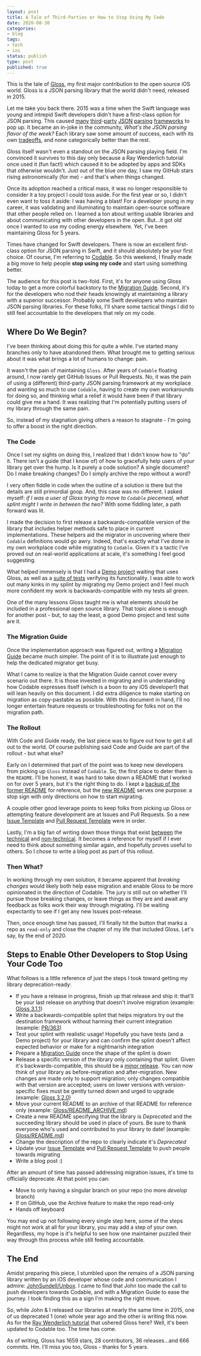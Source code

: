 ```yaml
---
layout: post
title: A Tale of Third-Parties or How to Stop Using My Code
date: 2020-08-30
categories:
- blog
tags:
- tech
- ios
status: publish
type: post
published: true
---
```


This is the tale of [Gloss](https://github.com/hkellaway/Gloss), my first major contribution to the open source iOS world. Gloss is a JSON parsing library that the world didn't need, released in 2015.

Let me take you back there. 2015 was a time when the Swift language was young and intrepid Swift developers didn't have a first-class option for JSON parsing. This caused [many](https://github.com/SwiftyJSON/SwiftyJSON) [third](https://github.com/thoughtbot/Argo)-[party](https://github.com/tristanhimmelman/ObjectMapper) [JSON](https://github.com/Anviking/Decodable) [parsing](https://github.com/delba/JASON) [frameworks](https://github.com/matteocrippa/awesome-swift#json) to pop up. It became an in-joke in the community, *What's the JSON parsing flavor of the week?* Each library saw some amount of success, each with its own [tradeoffs](/blog/2015/08/16/introducing-gloss-json-parsing-swift#why-though), and none categorically better than the rest.

Gloss itself wasn't even a standout on the JSON parsing playing field. I'm convinced it survives to this day only because a Ray Wenderlich tutorial once used it (fun fact!) which caused it to be adopted by apps and SDKs that otherwise wouldn't. Just out of the blue one day, I saw my GitHub stars rising astronomically (for me) - and that's when things changed. 

 Once its adoption reached a critical mass, it was no longer responsible to consider it a toy project I could toss aside. For the first year or so, I didn't even want to toss it aside: I was having a blast! For a developer young in my career, it was validating and illuminating to maintain open-source software that other people relied on. I learned a ton about writing usable libraries and about communicating with other developers in the open. But...it got old once I wanted to use my coding energy elsewhere. Yet, I've been maintaining Gloss for 5 years.

Times have changed for Swift developers. There is now an excellent first-class option for JSON parsing in Swift, and it should absolutely be your first choice. Of course, I'm referring to [Codable](https://developer.apple.com/documentation/foundation/archives_and_serialization/encoding_and_decoding_custom_types). So this weekend, I finally made a big move to help people **stop using my code** and start using something better.

The audience for this post is two-fold. First, it's for anyone using Gloss today to get a more colorful backstory to the [Migration Guide](https://github.com/hkellaway/Gloss/blob/main/GLOSS_CODABLE_MIGRATION_GUIDE.md). Second, it's for the developers who nod their heads knowingly at maintaining a library with a superior successor. Probably some Swift developers who maintain JSON parsing libraries. For these folks, I'll share some tactical things I did to still feel accountable to the developers that rely on my code.

## Where Do We Begin?

I've been thinking about doing this for quite a while. I've started many branches only to have abandoned them. What brought me to getting serious about it was what brings a lot of humans to change: pain. 

It wasn't the pain of maintaining `Gloss`. After years of `Codable` floating around, I now rarely get GitHub Issues or Pull Requests. No, it was the pain of using a (different[)](https://github.com/SwiftyJSON/SwiftyJSON) third-party JSON parsing framework at my workplace and wanting so much to use `Codable`, having to create my own workarounds for doing so, and thinking what a relief it would have been if that library could give me a hand. It was realizing that I'm potentially putting users of my library through the same pain. 

So, instead of my stagnation giving others a reason to stagnate - I'm going to offer a boost in the right direction.

### The Code

Once I set my sights on doing this, I realized that I didn't know how to "do" it. There isn't a guide (that I know of) of how to gracefully help users of your library get over the hump. Is it purely a code solution? A single document? Do I make breaking changes? Do I simply archive the repo without a word?

I very often fiddle in code when the outline of a solution is there but the details are still primordial goop. And, this case was no different. I asked myself: *if I was a user of Gloss trying to move to `Codable` piecemeal, what splint might I write in between the two?* With some fiddling later, a path forward was lit.

I made the decision to first release a backwards-compatible version of the library that includes helper methods safe to place in current implementations. These helpers aid the migrator in uncovering where their `Codable` definitions would go awry. Indeed, that's exactly what I've done in my own workplace code while migrating to `Codable`. Given it's a tactic I've proved out on real-world applications at scale, it's something I feel good suggesting.

What helped immensely is that I had a [Demo project](https://github.com/hkellaway/Gloss/tree/main/GlossExample) waiting that uses Gloss, as well as a [suite of tests](https://github.com/hkellaway/Gloss/tree/main/Sources/GlossTests) verifying its functionality. I was able to work out many kinks in my splint by migrating my Demo project and I feel much more confident my work is backwards-compatible with my tests all green. 

One of the many lessons Gloss taught me is what elements should be included in a professional open source library. That topic alone is enough for another post - but, to say the least, a good Demo project and test suite are it.

### The Migration Guide

Once the implementation approach was figured out, writing a [Migration Guide](https://github.com/hkellaway/Gloss/blob/main/GLOSS_CODABLE_MIGRATION_GUIDE.md) became much simpler. The point of it is to illustrate just enough to help the dedicated migrator get busy. 

What I came to realize is that the Migration Guide cannot cover every scenario out there. It is those invested in migrating and in understanding how Codable expresses itself (which is a boon to any iOS developer!) that will lean heavily on this document. I did extra diligence to make starting on migration as copy-pastable as possible. With this document in hand, I'll no longer entertain feature requests or troubleshooting for folks not on the migration path.

### The Rollout

With Code and Guide ready, the last piece was to figure out how to get it all out to the world. Of course publishing said Code and Guide are part of the rollout - but what else? 

Early on I determined that part of the point was to keep new developers from picking up `Gloss` instead of `Codable`. So, the first place to deter them is the `README`. I'll be honest, it was hard to take down a README that I worked on for over 5 years, but it's the right thing to do. I kept a [backup of the former README](https://github.com/hkellaway/Gloss/blob/main/README_ARCHIVE.md) for reference, but the [new README](https://github.com/hkellaway/Gloss/blob/main/README.md) serves one purpose: a stop sign with only directions on how to start migrating.

A couple other good leverage points to keep folks from picking up Gloss or attempting feature development are at Issues and Pull Requests. So a new [Issue Template](https://github.com/hkellaway/Gloss/blob/develop/.github/ISSUE_TEMPLATE/bug_report.md) and [Pull Request Template](https://github.com/hkellaway/Gloss/blob/main/PULL_REQUEST_TEMPLATE.md) were in order.

Lastly, I'm a big fan of writing down those things that exist [between](/blog/2017/09/06/writing-imperfect-code) the [technical](/blog/2016/06/10/themes-in-modern-ios-architectures) and [non-technical](/blog/2019/06/07/swiftui-will-change-more-than-how-we-code). It becomes a reference for myself if I ever need to think about something similar again, and hopefully proves useful to others. So I chose to write a blog post as part of this rollout.

### Then What?

In working through my own solution, it became apparent that *breaking changes* would likely both help ease migration and enable Gloss to be more opinionated in the direction of Codable. The jury is still out on whether I'll pursue those breaking changes, or leave things as they are and await any feedback as folks work their way through migrating. I'll be waiting expectantly to see if I get any new Issues post-release.

 Then, once enough time has passed, I'll finally hit the button that marks a repo as `read-only` and close the chapter of my life that included Gloss. Let's say, by the end of 2020.

## Steps to Enable Other Developers to Stop Using Your Code Too

What follows is a little reference of just the steps I took toward getting my library deprecation-ready:

* If you have a release in progress, finish up that release and ship it: that'll be your last release on anything that doesn't involve migration (example: [Gloss 3.1.1](https://github.com/hkellaway/Gloss/releases/tag/3.1.1))
* Write a backwards-compatible splint that helps migrators try out the destination framework without harming their current integration (example: [PR/363](https://github.com/hkellaway/Gloss/pull/363))
* Test your splint with realistic usage! Hopefully you have tests (and a Demo project) for your library and can confirm the splint doesn't affect expected behavior or make for a nightmarish integration
* Prepare a [Migration Guide](https://github.com/hkellaway/Gloss/blob/main/GLOSS_CODABLE_MIGRATION_GUIDE.md) once the shape of the splint is down
* Release a specific version of the library only containing that splint. Given it's backwards-compatible, this should be a [minor release](https://semver.org/). You can now think of your library as before-migration and after-migration. New changes are made only to support migration; only changes compatible with that version are accepted; users on lower versions with version-specific fixes must be gently turned down and urged to upgrade (example: [Gloss 3.2.0](https://github.com/hkellaway/Gloss/releases/tag/3.2.0))
* Move your current README to an archive of that README for reference only (example: [Gloss/README_ARCHIVE.md](https://github.com/hkellaway/Gloss/blob/main/README_ARCHIVE.md))
* Create a new README specifying that the library is *Deprecated* and the succeeding library should be used in place of yours. Be sure to thank everyone who's used and contributed to your library to date! (example: [Gloss/README.md](https://github.com/hkellaway/Gloss/blob/main/README.md))
* Change the description of the repo to clearly indicate it's *Deprecated*
* Update your [Issue Template](https://github.com/hkellaway/Gloss/blob/develop/.github/ISSUE_TEMPLATE/bug_report.md) and [Pull Request Template](https://github.com/hkellaway/Gloss/blob/main/PULL_REQUEST_TEMPLATE.md) to push people towards migrating
* Write a blog post :)

After an amount of time has passed addressing migration issues, it's time to officially deprecate. At that point you can:
* Move to only having a singular branch on your repo (no more *develop* branch)
* If on GitHub, use the Archive feature to make the repo read-only
* Hands off keyboard

You may end up not following every single step here, some of the steps might not work at all for your library, you may add a step of your own. Regardless, my hope is it's helpful to see how one maintainer puzzled their way through this process while still feeling accountable.


## The End

Amidst preparing this piece, I stumbled upon the remains of a JSON parsing library written by an iOS developer whose code and communication I admire: [JohnSundell/Unbox](https://github.com/JohnSundell/Unbox/blob/master/CodableMigrationGuide.md). I came to find that John too made the call to push developers towards Codable, and with a Migration Guide to ease the journey. I took finding this as a sign I'm making the right move. 

So, while John & I released our libraries at nearly the same time in 2015, one of us deprecated 1 (one) whole year ago and the other is writing this now. As for the [Ray Wenderlich tutorial](https://www.raywenderlich.com/3418439-encoding-and-decoding-in-swift) that ushered Gloss here? Well, it's been updated to Codable too. The time has come.

As of writing, Gloss has 1659 stars, 28 contributors, 36 releases...and 666 commits. Hm. I'll miss you too, Gloss - thanks for 5 years.

